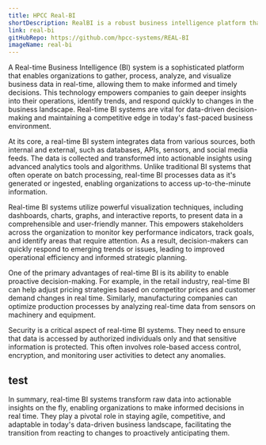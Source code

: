 ```yaml
---
title: HPCC Real-BI
shortDescription: RealBI is a robust business intelligence platform that transforms data into actionable insights through visualization, reporting, and analysis tools. It aids in decision-making by presenting data trends and patterns via user-friendly dashboards and charts. RealBI enhances operational efficiency and strategic planning by providing accessible data-driven insights for informed actions. It's a valuable solution for businesses aiming to leverage data effectively and achieve their objectives.
link: real-bi
gitHubRepo: https://github.com/hpcc-systems/REAL-BI
imageName: real-bi
---
```


A Real-time Business Intelligence (BI) system is a sophisticated platform that enables organizations to gather, process, analyze, and visualize business data in real-time, allowing them to make informed and timely decisions. This technology empowers companies to gain deeper insights into their operations, identify trends, and respond quickly to changes in the business landscape. Real-time BI systems are vital for data-driven decision-making and maintaining a competitive edge in today's fast-paced business environment.

At its core, a real-time BI system integrates data from various sources, both internal and external, such as databases, APIs, sensors, and social media feeds. The data is collected and transformed into actionable insights using advanced analytics tools and algorithms. Unlike traditional BI systems that often operate on batch processing, real-time BI processes data as it's generated or ingested, enabling organizations to access up-to-the-minute information.

Real-time BI systems utilize powerful visualization techniques, including dashboards, charts, graphs, and interactive reports, to present data in a comprehensible and user-friendly manner. This empowers stakeholders across the organization to monitor key performance indicators, track goals, and identify areas that require attention. As a result, decision-makers can quickly respond to emerging trends or issues, leading to improved operational efficiency and informed strategic planning.

One of the primary advantages of real-time BI is its ability to enable proactive decision-making. For example, in the retail industry, real-time BI can help adjust pricing strategies based on competitor prices and customer demand changes in real time. Similarly, manufacturing companies can optimize production processes by analyzing real-time data from sensors on machinery and equipment.

Security is a critical aspect of real-time BI systems. They need to ensure that data is accessed by authorized individuals only and that sensitive information is protected. This often involves role-based access control, encryption, and monitoring user activities to detect any anomalies.
## test 
In summary, real-time BI systems transform raw data into actionable insights on the fly, enabling organizations to make informed decisions in real time. They play a pivotal role in staying agile, competitive, and adaptable in today's data-driven business landscape, facilitating the transition from reacting to changes to proactively anticipating them. 


